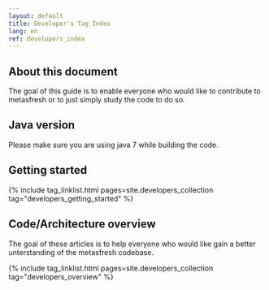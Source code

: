 ```yaml
---
layout: default
title: Developer's Tag Index
lang: en
ref: developers_index
---
```


## About this document

The goal of this guide is to enable everyone who would like to contribute to metasfresh or to just simply study the code to do so.

## Java version

Please make sure you are using java 7 while building the code.

## Getting started

{% include tag_linklist.html pages=site.developers_collection tag="developers_getting_started" %}

## Code/Architecture overview

The goal of these articles is to help everyone who would like gain a better unterstanding of the metasfresh codebase. 

{% include tag_linklist.html pages=site.developers_collection tag="developers_overview" %}
